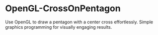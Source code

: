# OpenGL-CrossOnPentagon
Use OpenGL to draw a pentagon with a center cross effortlessly. Simple graphics programming for visually engaging results.
